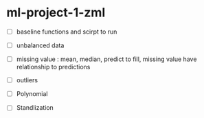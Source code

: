 # ml-project-1-zml

- [ ] baseline functions and scirpt to run

- [ ] unbalanced data
- [ ] missing value : mean, median, predict to fill, missing value have relationship to predictions
- [ ] outliers 
- [ ] Polynomial
- [ ] Standlization

